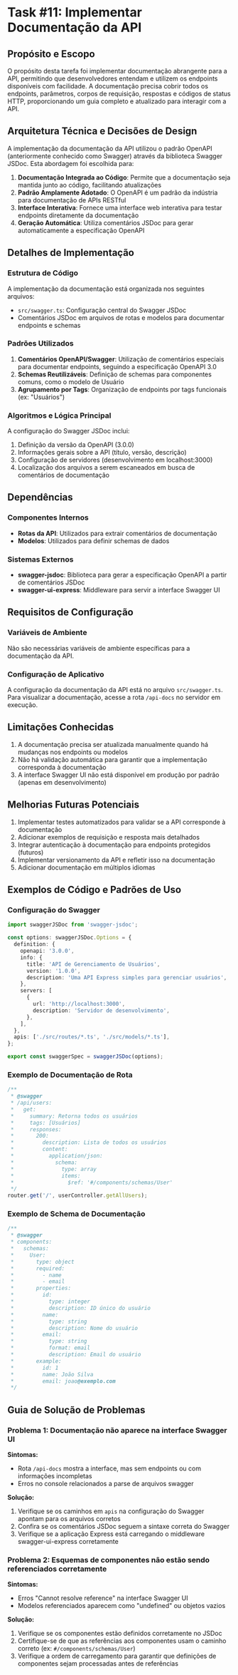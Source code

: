 # Task #11: Implementar Documentação da API

## Propósito e Escopo
O propósito desta tarefa foi implementar documentação abrangente para a API, permitindo que desenvolvedores entendam e utilizem os endpoints disponíveis com facilidade. A documentação precisa cobrir todos os endpoints, parâmetros, corpos de requisição, respostas e códigos de status HTTP, proporcionando um guia completo e atualizado para interagir com a API.

## Arquitetura Técnica e Decisões de Design
A implementação da documentação da API utilizou o padrão OpenAPI (anteriormente conhecido como Swagger) através da biblioteca Swagger JSDoc. Esta abordagem foi escolhida para:

1. **Documentação Integrada ao Código**: Permite que a documentação seja mantida junto ao código, facilitando atualizações
2. **Padrão Amplamente Adotado**: O OpenAPI é um padrão da indústria para documentação de APIs RESTful
3. **Interface Interativa**: Fornece uma interface web interativa para testar endpoints diretamente da documentação
4. **Geração Automática**: Utiliza comentários JSDoc para gerar automaticamente a especificação OpenAPI

## Detalhes de Implementação

### Estrutura de Código
A implementação da documentação está organizada nos seguintes arquivos:
- `src/swagger.ts`: Configuração central do Swagger JSDoc
- Comentários JSDoc em arquivos de rotas e modelos para documentar endpoints e schemas

### Padrões Utilizados
1. **Comentários OpenAPI/Swagger**: Utilização de comentários especiais para documentar endpoints, seguindo a especificação OpenAPI 3.0
2. **Schemas Reutilizáveis**: Definição de schemas para componentes comuns, como o modelo de Usuário
3. **Agrupamento por Tags**: Organização de endpoints por tags funcionais (ex: "Usuários")

### Algoritmos e Lógica Principal
A configuração do Swagger JSDoc inclui:
1. Definição da versão da OpenAPI (3.0.0)
2. Informações gerais sobre a API (título, versão, descrição)
3. Configuração de servidores (desenvolvimento em localhost:3000)
4. Localização dos arquivos a serem escaneados em busca de comentários de documentação

## Dependências

### Componentes Internos
- **Rotas da API**: Utilizados para extrair comentários de documentação
- **Modelos**: Utilizados para definir schemas de dados

### Sistemas Externos
- **swagger-jsdoc**: Biblioteca para gerar a especificação OpenAPI a partir de comentários JSDoc
- **swagger-ui-express**: Middleware para servir a interface Swagger UI

## Requisitos de Configuração

### Variáveis de Ambiente
Não são necessárias variáveis de ambiente específicas para a documentação da API.

### Configuração de Aplicativo
A configuração da documentação da API está no arquivo `src/swagger.ts`. Para visualizar a documentação, acesse a rota `/api-docs` no servidor em execução.

## Limitações Conhecidas
1. A documentação precisa ser atualizada manualmente quando há mudanças nos endpoints ou modelos
2. Não há validação automática para garantir que a implementação corresponda à documentação
3. A interface Swagger UI não está disponível em produção por padrão (apenas em desenvolvimento)

## Melhorias Futuras Potenciais
1. Implementar testes automatizados para validar se a API corresponde à documentação
2. Adicionar exemplos de requisição e resposta mais detalhados
3. Integrar autenticação à documentação para endpoints protegidos (futuros)
4. Implementar versionamento da API e refletir isso na documentação
5. Adicionar documentação em múltiplos idiomas

## Exemplos de Código e Padrões de Uso

### Configuração do Swagger
```typescript
import swaggerJSDoc from 'swagger-jsdoc';

const options: swaggerJSDoc.Options = {
  definition: {
    openapi: '3.0.0',
    info: {
      title: 'API de Gerenciamento de Usuários',
      version: '1.0.0',
      description: 'Uma API Express simples para gerenciar usuários',
    },
    servers: [
      {
        url: 'http://localhost:3000',
        description: 'Servidor de desenvolvimento',
      },
    ],
  },
  apis: ['./src/routes/*.ts', './src/models/*.ts'],
};

export const swaggerSpec = swaggerJSDoc(options);
```

### Exemplo de Documentação de Rota
```typescript
/**
 * @swagger
 * /api/users:
 *   get:
 *     summary: Retorna todos os usuários
 *     tags: [Usuários]
 *     responses:
 *       200:
 *         description: Lista de todos os usuários
 *         content:
 *           application/json:
 *             schema:
 *               type: array
 *               items:
 *                 $ref: '#/components/schemas/User'
 */
router.get('/', userController.getAllUsers);
```

### Exemplo de Schema de Documentação
```typescript
/**
 * @swagger
 * components:
 *   schemas:
 *     User:
 *       type: object
 *       required:
 *         - name
 *         - email
 *       properties:
 *         id:
 *           type: integer
 *           description: ID único do usuário
 *         name:
 *           type: string
 *           description: Nome do usuário
 *         email:
 *           type: string
 *           format: email
 *           description: Email do usuário
 *       example:
 *         id: 1
 *         name: João Silva
 *         email: joao@exemplo.com
 */
```

## Guia de Solução de Problemas

### Problema 1: Documentação não aparece na interface Swagger UI
**Sintomas:**
- Rota `/api-docs` mostra a interface, mas sem endpoints ou com informações incompletas
- Erros no console relacionados a parse de arquivos swagger

**Solução:**
1. Verifique se os caminhos em `apis` na configuração do Swagger apontam para os arquivos corretos
2. Confira se os comentários JSDoc seguem a sintaxe correta do Swagger
3. Verifique se a aplicação Express está carregando o middleware swagger-ui-express corretamente

### Problema 2: Esquemas de componentes não estão sendo referenciados corretamente
**Sintomas:**
- Erros "Cannot resolve reference" na interface Swagger UI
- Modelos referenciados aparecem como "undefined" ou objetos vazios

**Solução:**
1. Verifique se os componentes estão definidos corretamente no JSDoc
2. Certifique-se de que as referências aos componentes usam o caminho correto (ex: `#/components/schemas/User`)
3. Verifique a ordem de carregamento para garantir que definições de componentes sejam processadas antes de referências